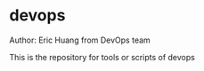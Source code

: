 # devops
Author: Eric Huang from DevOps team

This is the repository for tools or scripts of devops
